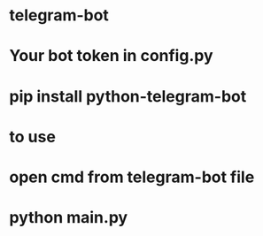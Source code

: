 # telegram-bot
# Your bot token in config.py

# pip install python-telegram-bot
# to use
# open cmd from telegram-bot file 
# python main.py
